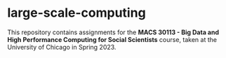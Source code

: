 # large-scale-computing

This repository contains assignments for the **MACS 30113 - Big Data and High Performance Computing for Social Scientists** course, taken at the University of Chicago in Spring 2023.
